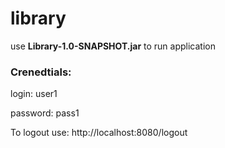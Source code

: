 # library
<p>use <b>Library-1.0-SNAPSHOT.jar</b> to run application </p>
<p><h3>Crenedtials:</h3></p>
<p>login: user1</p>
<p>password: pass1</p>
<p>To logout use: http://localhost:8080/logout </p>
